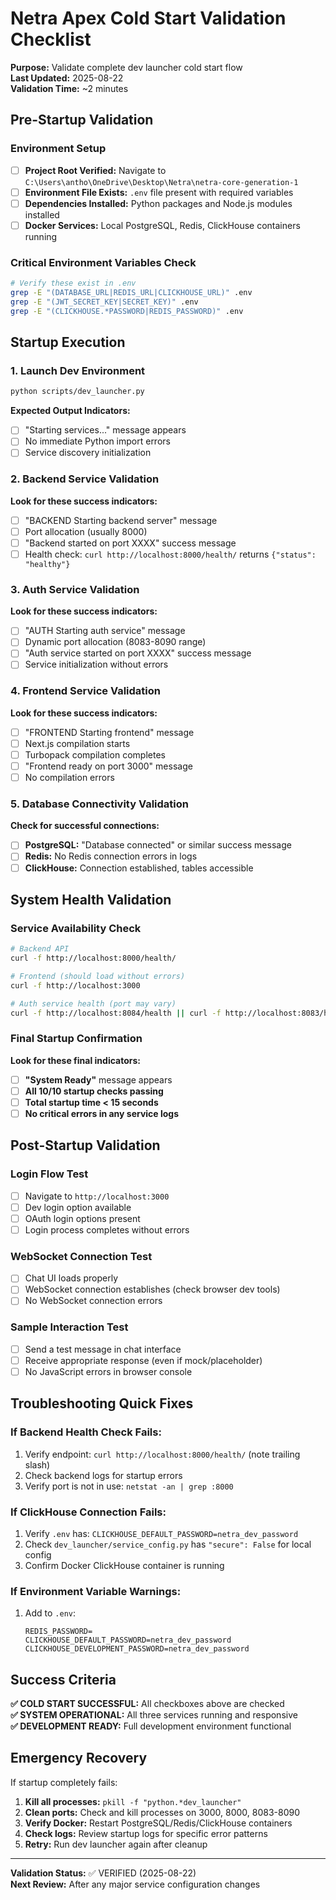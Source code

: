 # Netra Apex Cold Start Validation Checklist

**Purpose:** Validate complete dev launcher cold start flow  
**Last Updated:** 2025-08-22  
**Validation Time:** ~2 minutes

## Pre-Startup Validation

### Environment Setup
- [ ] **Project Root Verified:** Navigate to `C:\Users\antho\OneDrive\Desktop\Netra\netra-core-generation-1`
- [ ] **Environment File Exists:** `.env` file present with required variables
- [ ] **Dependencies Installed:** Python packages and Node.js modules installed
- [ ] **Docker Services:** Local PostgreSQL, Redis, ClickHouse containers running

### Critical Environment Variables Check
```bash
# Verify these exist in .env
grep -E "(DATABASE_URL|REDIS_URL|CLICKHOUSE_URL)" .env
grep -E "(JWT_SECRET_KEY|SECRET_KEY)" .env  
grep -E "(CLICKHOUSE.*PASSWORD|REDIS_PASSWORD)" .env
```

## Startup Execution

### 1. Launch Dev Environment
```bash
python scripts/dev_launcher.py
```

**Expected Output Indicators:**
- [ ] "Starting services..." message appears
- [ ] No immediate Python import errors
- [ ] Service discovery initialization

### 2. Backend Service Validation
**Look for these success indicators:**
- [ ] "BACKEND Starting backend server" message
- [ ] Port allocation (usually 8000)
- [ ] "Backend started on port XXXX" success message
- [ ] Health check: `curl http://localhost:8000/health/` returns `{"status": "healthy"}`

### 3. Auth Service Validation  
**Look for these success indicators:**
- [ ] "AUTH Starting auth service" message
- [ ] Dynamic port allocation (8083-8090 range)
- [ ] "Auth service started on port XXXX" success message
- [ ] Service initialization without errors

### 4. Frontend Service Validation
**Look for these success indicators:**
- [ ] "FRONTEND Starting frontend" message  
- [ ] Next.js compilation starts
- [ ] Turbopack compilation completes
- [ ] "Frontend ready on port 3000" message
- [ ] No compilation errors

### 5. Database Connectivity Validation
**Check for successful connections:**
- [ ] **PostgreSQL:** "Database connected" or similar success message
- [ ] **Redis:** No Redis connection errors in logs
- [ ] **ClickHouse:** Connection established, tables accessible

## System Health Validation

### Service Availability Check
```bash
# Backend API
curl -f http://localhost:8000/health/

# Frontend (should load without errors)  
curl -f http://localhost:3000

# Auth service health (port may vary)
curl -f http://localhost:8084/health || curl -f http://localhost:8083/health
```

### Final Startup Confirmation
**Look for these final indicators:**
- [ ] **"System Ready"** message appears
- [ ] **All 10/10 startup checks passing**  
- [ ] **Total startup time < 15 seconds**
- [ ] **No critical errors in any service logs**

## Post-Startup Validation

### Login Flow Test
- [ ] Navigate to `http://localhost:3000`
- [ ] Dev login option available
- [ ] OAuth login options present
- [ ] Login process completes without errors

### WebSocket Connection Test
- [ ] Chat UI loads properly
- [ ] WebSocket connection establishes (check browser dev tools)
- [ ] No WebSocket connection errors

### Sample Interaction Test
- [ ] Send a test message in chat interface
- [ ] Receive appropriate response (even if mock/placeholder)
- [ ] No JavaScript errors in browser console

## Troubleshooting Quick Fixes

### If Backend Health Check Fails:
1. Verify endpoint: `curl http://localhost:8000/health/` (note trailing slash)
2. Check backend logs for startup errors
3. Verify port is not in use: `netstat -an | grep :8000`

### If ClickHouse Connection Fails:
1. Verify `.env` has: `CLICKHOUSE_DEFAULT_PASSWORD=netra_dev_password`
2. Check `dev_launcher/service_config.py` has `"secure": False` for local config
3. Confirm Docker ClickHouse container is running

### If Environment Variable Warnings:
1. Add to `.env`:
   ```
   REDIS_PASSWORD=
   CLICKHOUSE_DEFAULT_PASSWORD=netra_dev_password
   CLICKHOUSE_DEVELOPMENT_PASSWORD=netra_dev_password
   ```

## Success Criteria

**✅ COLD START SUCCESSFUL:** All checkboxes above are checked  
**✅ SYSTEM OPERATIONAL:** All three services running and responsive  
**✅ DEVELOPMENT READY:** Full development environment functional  

## Emergency Recovery

If startup completely fails:
1. **Kill all processes:** `pkill -f "python.*dev_launcher"`
2. **Clean ports:** Check and kill processes on 3000, 8000, 8083-8090
3. **Verify Docker:** Restart PostgreSQL/Redis/ClickHouse containers  
4. **Check logs:** Review startup logs for specific error patterns
5. **Retry:** Run dev launcher again after cleanup

---

**Validation Status:** ✅ VERIFIED (2025-08-22)  
**Next Review:** After any major service configuration changes